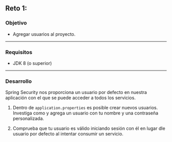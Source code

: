 ## Reto 1: 

### Objetivo
- Agregar usuarios al proyecto.
---

### Requisitos
- JDK 8 (o superior)
---

### Desarrollo
Spring Security nos proporciona un usuario por defecto en nuestra aplicación con el que se puede acceder a todos los servicios. 

1. Dentro de `application.properties` es posible crear nuevos usuarios. Investiga como y agrega un usuario con tu nombre y una contraseña personalizada. 

2. Comprueba que tu usuario es válido iniciando sesión con él en lugar dle usuario por defecto al intentar consumir un servicio.
